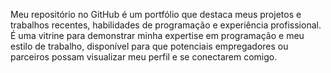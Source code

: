 Meu repositório no GitHub é um portfólio que destaca meus projetos e trabalhos recentes, habilidades de programação e experiência profissional. É uma vitrine para demonstrar minha expertise em programação e meu estilo de trabalho, disponível para que potenciais empregadores ou parceiros possam visualizar meu perfil e se conectarem comigo.
